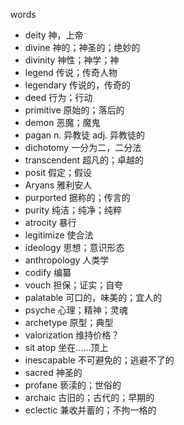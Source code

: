 words
- deity 神，上帝
- divine 神的；神圣的；绝妙的
- divinity 神性；神学；神
- legend 传说；传奇人物
- legendary 传说的，传奇的
- deed  行为；行动
- primitive  原始的；落后的
- demon  恶魔；魔鬼
- pagan  n. 异教徒 adj. 异教徒的
- dichotomy  一分为二，二分法
- transcendent 超凡的；卓越的
- posit 假定；假设
- Aryans 雅利安人
- purported  据称的；传言的
- purity 纯洁；纯净；纯粹
- atrocity  暴行
- legitimize  使合法
- ideology  思想；意识形态
- anthropology  人类学
- codify  编纂
- vouch  担保；证实；自夸
- palatable  可口的，味美的；宜人的
- psyche  心理；精神；灵魂
- archetype  原型；典型
- valorization  维持价格？
- sit atop 坐在……顶上
- inescapable  不可避免的；逃避不了的
- sacred  神圣的
- profane  亵渎的；世俗的
- archaic  古旧的；古代的；早期的
- eclectic  兼收并蓄的；不拘一格的